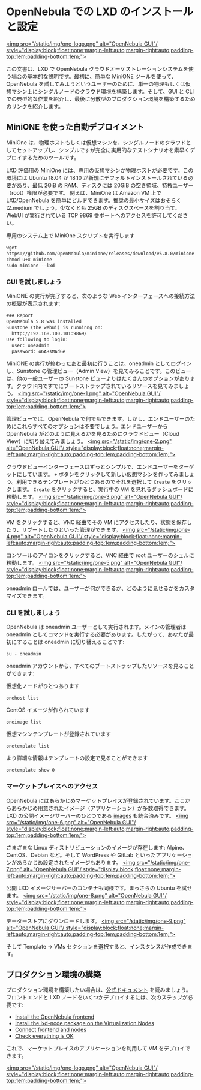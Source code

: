 # OpenNebula での LXD のインストールと設定 <!-- Installing and configuring LXD on OpenNebula -->

[<img src="/static/img/one-logo.png" alt="OpenNebula GUI"/ style="display:block;float:none;margin-left:auto;margin-right:auto;padding-top:1em;padding-bottom:1em;">](https://opennebula.org)

<!--
This guide provides a walkthrough of the basics of the OpenNebula cloud orchestration system on LXD. First we use the simple MinONE tool to build a single-node cloud environment inside a single physical or virtual machine for users looking to try out OpenNebula, then we show a typical working session with the GUI and the CLI, and finally we provide the links to build a distributed production environment.
-->
この文書は、LXD で OpenNebula クラウドオーケストレーションシステムを使う場合の基本的な説明です。最初に、簡単な MiniONE ツールを使って、OpenNebula を試してみようというユーザーのために、単一の物理もしくは仮想マシン上にシングルノードのクラウド環境を構築します。そして、GUI と CLI での典型的な作業を紹介し、最後に分散型のプロダクション環境を構築するためのリンクを紹介します。

## MiniONE を使った自動デプロイメント <!-- Automated Deployment with MiniONE -->

<!--
MiniONE is a tool that sets up a physical host or a virtual machine as a single-node cloud to quickly deploy a simple but fully functional test scenario.
-->
MiniOne は、物理ホストもしくは仮想マシンを、シングルノードのクラウドとしてセットアップし、シンプルですが完全に実用的なテストシナリオを素早くデプロイするためのツールです。

<!--
MiniONE for LXD evaluation requires a dedicated virtual machine or physical host with a fresh default installation of Ubuntu 18.04 or 18.10, min. 2 GiB RAM and 20 GiB free space on disk, and privileged user access (root).
For example MiniONE allows to easily build a LXD/OpenNebula environment on an Amazon VM. The minimal recommended size is perhaps t2.medium. Just give it at least 25GB disk space and allow access to the 9869 TCP where the WebUI is running.
-->
LXD 評価用の MiniOne には、専用の仮想マシンか物理ホストが必要です。この環境には Ubuntu 18.04 か 18.10 が新規にデフォルトインストールされている必要があり、最低 2GiB の RAM、ディスクには 20GiB の空き領域、特権ユーザー（root）権限が必要です。
例えば、MiniOne は Amazon VM 上で LXD/OpenNebula を簡単にビルドできます。推奨の最小サイズはおそらく t2.medium でしょう。少なくとも 25GB のディスクスペースを割り当て、WebUI が実行されている TCP 9869 番ポートへのアクセスを許可してください。

<!--
Run the MiniONE script on the dedicated system
-->
専用のシステム上で MiniOne スクリプトを実行します

    wget https://github.com/OpenNebula/minione/releases/download/v5.8.0/minione
    chmod u+x minione
    sudo minione --lxd

### GUI を試しましょう <!-- Try the GUI -->

<!--
Once the MiniONE is done, you will get an overview how to connect to the web interface similar to following:
-->
MiniONE の実行が完了すると、次のような Web インターフェースへの接続方法の概要が表示されます:

    ### Report
    OpenNebula 5.8 was installed
    Sunstone (the webui) is runninng on:
      http://192.168.100.101:9869/
    Use following to login:
      user: oneadmin
      password: o6ARsMAdGe

<!--
After MiniONE finishes, the first thing we are going to do is to log in as oneadmin to take a look at the Admin View of Sunstone, which has more options than the other Sunstone views for a regular users. Take a look at all the already bootstrapped resources in the cloud.
-->
MiniONE の実行が終わったあと最初に行うことは、oneadmin としてログインし、Sunstone の管理ビュー（Admin View）を見てみることです。このビューは、他の一般ユーザーの Sunstone ビューよりはたくさんのオプションがあります。クラウド内ですでにブートストラップされているリソースを見てみましょう。
[<img src="/static/img/one-1.png" alt="OpenNebula GUI"/ style="display:block;float:none;margin-left:auto;margin-right:auto;padding-top:1em;padding-bottom:1em;">](https://opennebula.org)

<!--
With the Admin View you can do anything in OpenNebula, but you don't want all those options for the final users! Switch to the Cloud View to see how a final user will see OpenNebula.
-->
管理ビューでは、OpenNebula で何でもできます。しかし、エンドユーザーのためにこれらすべてのオプションは不要でしょう。エンドユーザーから OpenNebula がどのように見えるかを見るためにクラウドビュー（Cloud View）に切り替えてみましょう。
[<img src="/static/img/one-2.png" alt="OpenNebula GUI"/ style="display:block;float:none;margin-left:auto;margin-right:auto;padding-top:1em;padding-bottom:1em;">](https://opennebula.org)

<!--
The Cloud View interface is much simpler and targeted at end users.
Create a new Virtual Machine by clicking the `+` button. Select the only available template and click `Create`.
After clicking create you will be taken to the dashboard where you can see your running VMs.
-->
クラウドビューインターフェースはずっとシンプルで、エンドユーザーをターゲットにしています。
`+` ボタンをクリックして新しい仮想マシンを作ってみましょう。利用できるテンプレートがひとつあるのでそれを選択して `Create` をクリックします。
`Create` をクリックすると、実行中の VM を見れるダッシュボードに移動します。
[<img src="/static/img/one-3.png" alt="OpenNebula GUI"/ style="display:block;float:none;margin-left:auto;margin-right:auto;padding-top:1em;padding-bottom:1em;">](https://opennebula.org)

<!--
You can click on your VM and manage it: access it through VNC, Save its state, Reboot it, etc:
-->
VM をクリックすると、VNC 経由でその VM にアクセスしたり、状態を保存したり、リブートしたりといった管理ができます。
[<img src="/static/img/one-4.png" alt="OpenNebula GUI"/ style="display:block;float:none;margin-left:auto;margin-right:auto;padding-top:1em;padding-bottom:1em;">](https://opennebula.org)

<!--
Clicking on the Console icon will direct you to the root user shell via VNC
-->
コンソールのアイコンをクリックすると、VNC 経由で root ユーザーのシェルに移動します。
[<img src="/static/img/one-5.png" alt="OpenNebula GUI"/ style="display:block;float:none;margin-left:auto;margin-right:auto;padding-top:1em;padding-bottom:1em;">](https://opennebula.org)

<!--
With the oneadmin role you can customize what your cloud users can do and see.
-->
oneadmin ロールでは、ユーザーが何ができるか、どのように見せるかをカスタマイズできます。

### CLI を試しましょう <!-- Try the CLI -->

<!--
OpenNebula runs as the oneadmin user, and the main administrator should run commands as that user, therefore the first thing you need to do is to switch to oneadmin:
-->
OpenNebula は oneadmin ユーザーとして実行されます。メインの管理者は oneadmin としてコマンドを実行する必要があります。したがって、あなたが最初にすることは oneadmin に切り替えることです:

    su - oneadmin

<!--
From the oneadmin account you can see all the already bootstrapped resources:
-->
oneadmin アカウントから、すべてのブートストラップしたリソースを見ることができます:

<!--
There is one virtualization node
-->
仮想化ノードがひとつあります

    onehost list

<!--
A Centos image has been created
-->
CentOS イメージが作られています

    oneimage list

<!--
A Virtual Machine template is registered
-->
仮想マシンテンプレートが登録されています

    onetemplate list

<!--
You can see the template configuration if further detail
-->
より詳細な情報はテンプレートの設定で見ることができます

    onetemplate show 0

### マーケットプレイスへのアクセス <!-- Access to MarketPlace -->

<!--
OpenNebula comes with predefined MarketPlaces where you can get a lot of prepared images (Apps). There is an integration with [images](https://us.images.linuxcontainers.org), one of the public LXD image servers
-->
OpenNebula にはあらかじめマーケットプレイスが登録されています。ここからあらかじめ用意されたイメージ（アプリケーション）が多数取得できます。LXD の公開イメージサーバーのひとつである [images](https://us.images.linuxcontainers.org) も統合済みです。
[<img src="/static/img/one-6.png" alt="OpenNebula GUI"/ style="display:block;float:none;margin-left:auto;margin-right:auto;padding-top:1em;padding-bottom:1em;">](https://opennebula.org)

<!--
There are various Linux distributions: Alpine, Centos, Debian etc and also some service images with preconfigured applications, like WordPress or GitLab.
-->
さまざまな Linux ディストリビューションのイメージが存在します: Alpine、CentOS、Debian など。そして WordPress や GitLab といったアプリケーションがあらかじめ設定されたイメージもあります。
[<img src="/static/img/one-7.png" alt="OpenNebula GUI"/ style="display:block;float:none;margin-left:auto;margin-right:auto;padding-top:1em;padding-bottom:1em;">](https://opennebula.org)

<!--
Containers from the public LXD image server as well. We can try some quite fresh Ubuntu.
-->
公開 LXD イメージサーバーのコンテナも同様です。まっさらの Ubuntu を試せます。
[<img src="/static/img/one-8.png" alt="OpenNebula GUI"/ style="display:block;float:none;margin-left:auto;margin-right:auto;padding-top:1em;padding-bottom:1em;">](https://opennebula.org)

<!--
And Download it to the datastore.
-->
データーストアにダウンロードします。
[<img src="/static/img/one-9.png" alt="OpenNebula GUI"/ style="display:block;float:none;margin-left:auto;margin-right:auto;padding-top:1em;padding-bottom:1em;">](https://opennebula.org)

<!--
Now when you go to the Template -> VMs section you can instantiate it.
-->
そして Template -> VMs セクションを選択すると、インスタンスが作成できます。

## プロダクション環境の構築 <!-- Building a Production  Installation -->

<!--
If you want to get a production cloud deployment you can read the [documentation](http://docs.opennebula.org/stable). Deploying a environment with a frontend and several LXD nodes requires the following steps:
-->
プロダクション環境を構築したい場合は、[公式ドキュメント](http://docs.opennebula.org/stable) を読みましょう。フロントエンドと LXD ノードをいくつかデプロイするには、次のステップが必要です:

* [Install the OpenNebula frontend](http://docs.opennebula.org/stable/deployment/opennebula_installation/frontend_installation.html)
* [Install the lxd-node package on the Virtualization Nodes](http://docs.opennebula.org/stable/deployment/node_installation/lxd_node_installation.html)
* [Connect frontend and nodes](http://docs.opennebula.org/stable/deployment/node_installation/lxd_node_installation.html#step-7-adding-a-host-to-opennebula)
* [Check everything is OK](http://docs.opennebula.org/stable/deployment/node_installation/verify.html#verify-installation)

<!--
You can now deploy VMs using apps from the marketplaces
-->
これで、マーケットプレイスのアプリケーションを利用して VM をデプロイできます。

[<img src="/static/img/one-logo.png" alt="OpenNebula GUI"/ style="display:block;float:none;margin-left:auto;margin-right:auto;padding-top:1em;padding-bottom:1em;">](https://opennebula.org)

